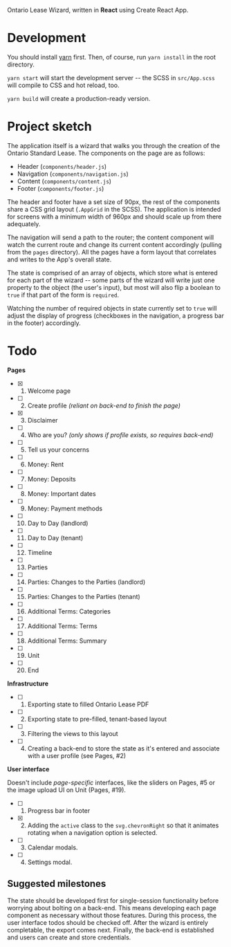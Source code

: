 Ontario Lease Wizard, written in **React** using Create React App.

# Development
You should install [yarn](https://yarnpkg.com/lang/en/) first. Then, of course, run `yarn install` in the root directory.

`yarn start` will start the development server -- the SCSS in `src/App.scss` will compile to CSS and hot reload, too.

`yarn build` will create a production-ready version.

# Project sketch

The application itself is a wizard that walks you through the creation of the Ontario Standard Lease. The components on the page are as follows:

- Header (`components/header.js`)
- Navigation (`components/navigation.js`)
- Content (`components/content.js`)
- Footer (`components/footer.js`)

The header and footer have a set size of 90px, the rest of the components share a CSS grid layout (`.AppGrid` in the SCSS). The application is intended for screens with a minimum width of 960px and should scale up from there adequately.

The navigation will send a path to the router; the content component will watch the current route and change its current content accordingly (pulling from the `pages` directory). All the pages have a form layout that correlates and writes to the App's overall state.

The state is comprised of an array of objects, which store what is entered for each part of the wizard -- some parts of the wizard will write just one property to the object (the user's input), but most will also flip a boolean to `true` if that part of the form is `required`.

Watching the number of required objects in state currently set to `true` will adjust the display of progress (checkboxes in the navigation, a progress bar in the footer) accordingly.

# Todo

**Pages**

- [x] 1. Welcome page
- [ ] 2. Create profile *(reliant on back-end to finish the page)*
- [x] 3. Disclaimer
- [ ] 4. Who are you? *(only shows if profile exists, so requires back-end)*
- [ ] 5. Tell us your concerns
- [ ] 6. Money: Rent
- [ ] 7. Money: Deposits
- [ ] 8. Money: Important dates
- [ ] 9. Money: Payment methods
- [ ] 10. Day to Day (landlord)
- [ ] 11. Day to Day (tenant)
- [ ] 12. Timeline
- [ ] 13. Parties
- [ ] 14. Parties: Changes to the Parties (landlord)
- [ ] 15. Parties: Changes to the Parties (tenant)
- [ ] 16. Additional Terms: Categories
- [ ] 17. Additional Terms: Terms
- [ ] 18. Additional Terms: Summary
- [ ] 19. Unit
- [ ] 20. End

**Infrastructure**

- [ ] 1. Exporting state to filled Ontario Lease PDF
- [ ] 2. Exporting state to pre-filled, tenant-based layout
- [ ] 3. Filtering the views to this layout
- [ ] 4. Creating a back-end to store the state as it's entered and associate with a user profile (see Pages, #2)

**User interface**

Doesn't include *page-specific* interfaces, like the sliders on Pages, #5 or the image upload UI on Unit (Pages, #19).

- [ ] 1. Progress bar in footer
- [x] 2. Adding the `active` class to the `svg.chevronRight` so that it animates rotating when a navigation option is selected.
- [ ] 3. Calendar modals.
- [ ] 4. Settings modal.

## Suggested milestones

The state should be developed first for single-session functionality before worrying about bolting on a back-end. This means developing each page component as necessary without those features. During this process, the user interface todos should be checked off. After the wizard is entirely completable, the export comes next. Finally, the back-end is established and users can create and store credentials.
